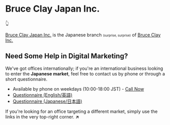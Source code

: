 # Bruce Clay Japan Inc.

👆

[Bruce Clay Japan Inc.](https://bruceclay.jpn.com/) is the Japanese branch <small><small>(surprise, surprise)</small></small> of [Bruce Clay Inc.](https://www.bruceclay.com)

## Need Some Help in Digital Marketing?

We've got offices internationally; if you're an international business looking to enter the **Japanese market**, feel free to contact us by phone or through a short questionnaire.

- Available by phone on weekdays (10:00-18:00 JST) - [Call Now](tel:+81354683860)
- [Questionnaire (English/英語)](https://www.bruceclay.com/jp/contactform.htm)
- [Questionnaire (Japanese/日本語)](https://bruceclay.jpn.com/contact/)

If you're looking for an office targeting a different market, simply use the links in the very top-right corner. **↗**